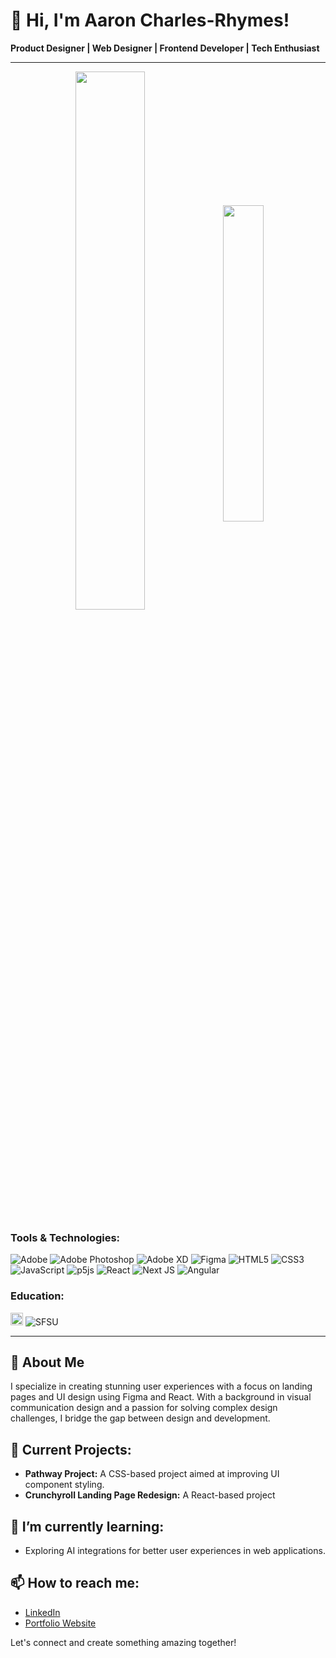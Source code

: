 # 👋 Hi, I'm Aaron Charles-Rhymes!

**Product Designer | Web Designer | Frontend Developer | Tech Enthusiast**

---

<div align="center">
    <img align="center" width="47%" src="https://github-readme-stats.vercel.app/api?username=acharlesrhymes&show_icons=true&theme=default" />
    <img align="center" width="36%" src="https://github-readme-stats.vercel.app/api/top-langs/?username=acharlesrhymes&layout=compact" />
</div>

### Tools & Technologies:

![Adobe](https://img.shields.io/badge/adobe-%23FF0000.svg?style=for-the-badge&logo=adobe&logoColor=white)
![Adobe Photoshop](https://img.shields.io/badge/adobe%20photoshop-%2331A8FF.svg?style=for-the-badge&logo=adobe%20photoshop&logoColor=white)
![Adobe XD](https://img.shields.io/badge/Adobe%20XD-470137?style=for-the-badge&logo=Adobe%20XD&logoColor=#FF61F6)
![Figma](https://img.shields.io/badge/figma-%23F24E1E.svg?style=for-the-badge&logo=figma&logoColor=white)
![HTML5](https://img.shields.io/badge/html5-%23E34F26.svg?style=for-the-badge&logo=html5&logoColor=white)
![CSS3](https://img.shields.io/badge/css3-%231572B6.svg?style=for-the-badge&logo=css3&logoColor=white)
![JavaScript](https://img.shields.io/badge/javascript-%23323330.svg?style=for-the-badge&logo=javascript&logoColor=%23F7DF1E)
![p5js](https://img.shields.io/badge/p5.js-ED225D?style=for-the-badge&logo=p5.js&logoColor=FFFFFF)
![React](https://img.shields.io/badge/react-%2320232a.svg?style=for-the-badge&logo=react&logoColor=%2361DAFB)
![Next JS](https://img.shields.io/badge/Next-black?style=for-the-badge&logo=next.js&logoColor=white)
![Angular](https://img.shields.io/badge/angular-%23DD0031.svg?style=for-the-badge&logo=angular&logoColor=white)

### Education:

<img src="YOUR_SFSU_LOGO_URL" alt="SFSU Logo" width="20"/> ![SFSU](https://img.shields.io/badge/SFSU-4B2E83?style=flat-square&labelColor=black)

---

## 🌟 About Me
I specialize in creating stunning user experiences with a focus on landing pages and UI design using Figma and React. With a background in visual communication design and a passion for solving complex design challenges, I bridge the gap between design and development.

## 🔭 Current Projects:
- **Pathway Project:** A CSS-based project aimed at improving UI component styling.
- **Crunchyroll Landing Page Redesign:** A React-based project

## 🌱 I’m currently learning:
- Exploring AI integrations for better user experiences in web applications.

## 📫 How to reach me:
- [LinkedIn](https://www.linkedin.com/in/aaroncharlesrhymes)
- [Portfolio Website](https://www.aaroncharlesrhymes.com/)

Let's connect and create something amazing together!

<!--
**acharlesrhymes/acharlesrhymes** is a ✨ _special_ ✨ repository because its `README.md` (this file) appears on your GitHub profile.

Here are some ideas to get you started:

- 🔭 I’m currently working on ...
- 🌱 I’m currently learning ...
- 👯 I’m looking to collaborate on ...
- 🤔 I’m looking for help with ...
- 💬 Ask me about ...
- 📫 How to reach me: ...
- 😄 Pronouns: ...
- ⚡ Fun fact: ...
-->

